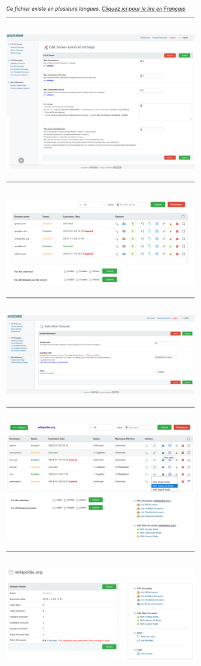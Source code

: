 <i>Ce fichier existe en plusieurs langues. <a href="CAPTURES.md"><u>Cliquez ici pour le lire en Français</i></a></i>

<hr><br>

![FsFTP Server](img/server-config.png?raw=true)<br><br>

<hr><br>

![FsFTP Server](img/domains.png?raw=true)<br><br>

<hr><br>

![FsFTP Server](img/add-domain.png?raw=true)<br><br>

<hr><br>

![FsFTP Server](img/accounts.png?raw=true)<br><br>

<hr><br>

![FsFTP Server](img/d-status.png?raw=true)<br><br>

